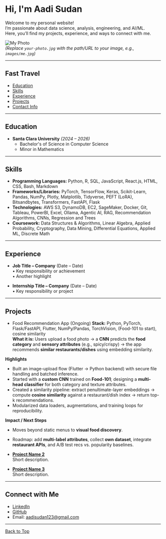 # Hi, I'm Aadi Sudan

Welcome to my personal website!  
I’m passionate about data science, analysis, engineering, and AI/ML.  
Here, you’ll find my projects, experience, and ways to connect with me.

![My Photo](your-photo.jpg)  
*(Replace `your-photo.jpg` with the path/URL to your image, e.g., `images/me.jpg`)*

---

## Fast Travel
- [Education](#education)
- [Skills](#skills)
- [Experience](#experience)
- [Projects](#projects)
- [Contact Info](#connect-with-me)
---

## Education

- **Santa Clara University** *(2024 – 2026)*  
  - Bachelor's of Science in Computer Science
  - Minor in Mathematics

---

## Skills

- **Programming Languages:** Python, R, SQL, JavaScript, React.js, HTML, CSS, Bash, Markdown  
- **Frameworks/Libraries:** PyTorch, TensorFlow, Keras, Scikit-Learn, Pandas, NumPy, Plotly, Matplotlib, Tidyverse, PEFT (LoRA), Bitsandbytes, Transformers, FastAPI, Flask  
- **Technologies:** AWS S3, DynamoDB, EC2, SageMaker, Docker, Git, Tableau, PowerBI, Excel, Ollama, Agentic AI, RAG, Recommendation Algorithms, CNNs, Regression and Trees  
- **Coursework:** Data Structures & Algorithms, Linear Algebra, Applied Probability, Cryptography, Data Mining, Differential Equations, Applied ML, Discrete Math

---

## Experience

- **Job Title – Company** (Date – Date)  
  • Key responsibility or achievement  
  • Another highlight  

- **Internship Title – Company** (Date – Date)  
  • Key responsibility or project  

---

## Projects

- Food Recommendation App (Ongoing)
**Stack:** Python, PyTorch, Flask/FastAPI, Flutter, NumPy/Pandas, TorchVision, (Food-101 to start), cosine similarity  
**What it is:** Users upload a food photo → a **CNN** predicts the **food category** and **sensory attributes** (e.g., spicy/crispy) → the app recommends **similar restaurants/dishes** using embedding similarity.

**Highlights**
- Built an image-upload flow (Flutter → Python backend) with secure file handling and batched inference.
- Started with a **custom CNN** trained on **Food-101**; designing a **multi-head classifier** for both category and texture attributes.
- Created a similarity pipeline: extract penultimate-layer embeddings → compute **cosine similarity** against a restaurant/dish index → return top-k recommendations.
- Modularized data loaders, augmentations, and training loops for reproducibility.

**Impact / Next Steps**
- Moves beyond static menus to **visual food discovery**.
- Roadmap: add **multi-label attributes**, collect **own dataset**, integrate **restaurant APIs**, and A/B test recs vs. popularity baselines.


- **[Project Name 2](https://github.com/yourusername/project2)**  
  Short description.

- **[Project Name 3](https://github.com/yourusername/project3)**  
  Short description.

---

## Connect with Me

- [LinkedIn](https://www.linkedin.com/in/aadi-sudan-66b183204)  
- [GitHub](https://github.com/Aadi-Sudan)  
- Email: aadisudan123@gmail.com  

---

[Back to Top](#fast-travel)
